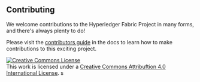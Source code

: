 ## Contributing

We welcome contributions to the Hyperledger Fabric Project in many forms, and
there's always plenty to do!

Please visit the
[contributors guide](http://hyperledger-fabric.readthedocs.io/en/latest/CONTRIBUTING.html) in the
docs to learn how to make contributions to this exciting project.

<a rel="license" href="http://creativecommons.org/licenses/by/4.0/"><img alt="Creative Commons License" style="border-width:0" src="https://i.creativecommons.org/l/by/4.0/88x31.png" /></a><br />This work is licensed under a <a rel="license" href="http://creativecommons.org/licenses/by/4.0/">Creative Commons Attribuftion 4.0 International License</a>.
s
